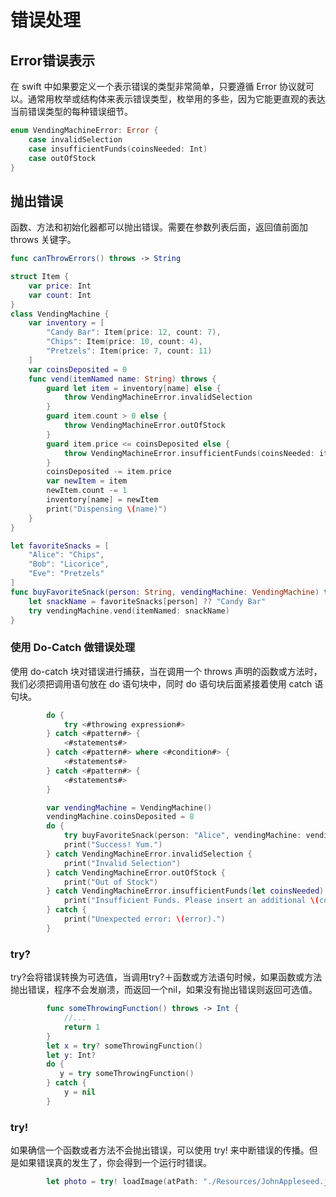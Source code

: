 # 错误处理

## Error错误表示

在 swift 中如果要定义一个表示错误的类型非常简单，只要遵循 Error 协议就可以。通常用枚举或结构体来表示错误类型，枚举用的多些，因为它能更直观的表达当前错误类型的每种错误细节。

```swift
enum VendingMachineError: Error {
    case invalidSelection
    case insufficientFunds(coinsNeeded: Int)
    case outOfStock
}
```

## 抛出错误

函数、方法和初始化器都可以抛出错误。需要在参数列表后面，返回值前面加 throws 关键字。

```swift
func canThrowErrors() throws -> String
```

```swift
struct Item {
    var price: Int
    var count: Int
}
class VendingMachine {
    var inventory = [
        "Candy Bar": Item(price: 12, count: 7),
        "Chips": Item(price: 10, count: 4),
        "Pretzels": Item(price: 7, count: 11)
    ]
    var coinsDeposited = 0
    func vend(itemNamed name: String) throws {
        guard let item = inventory[name] else {
            throw VendingMachineError.invalidSelection
        }
        guard item.count > 0 else {
            throw VendingMachineError.outOfStock
        }
        guard item.price <= coinsDeposited else {
            throw VendingMachineError.insufficientFunds(coinsNeeded: item.price - coinsDeposited)
        }
        coinsDeposited -= item.price
        var newItem = item
        newItem.count -= 1
        inventory[name] = newItem
        print("Dispensing \(name)")
    }
}

let favoriteSnacks = [
    "Alice": "Chips",
    "Bob": "Licorice",
    "Eve": "Pretzels"
]
func buyFavoriteSnack(person: String, vendingMachine: VendingMachine) throws {
    let snackName = favoriteSnacks[person] ?? "Candy Bar"
    try vendingMachine.vend(itemNamed: snackName)
}
```

### 使用 Do-Catch 做错误处理

使用 do-catch 块对错误进行捕获，当在调用一个 throws 声明的函数或方法时，我们必须把调用语句放在 do 语句块中，同时 do 语句块后面紧接着使用 catch 语句块。

```swift
        do {
            try <#throwing expression#>
        } catch <#pattern#> {
            <#statements#>
        } catch <#pattern#> where <#condition#> {
            <#statements#>
        } catch <#pattern#> {
            <#statements#>
        }
```

```swift
        var vendingMachine = VendingMachine()
        vendingMachine.coinsDeposited = 8
        do {
            try buyFavoriteSnack(person: "Alice", vendingMachine: vendingMachine)
            print("Success! Yum.")
        } catch VendingMachineError.invalidSelection {
            print("Invalid Selection")
        } catch VendingMachineError.outOfStock {
            print("Out of Stock")
        } catch VendingMachineError.insufficientFunds(let coinsNeeded) {
            print("Insufficient Funds. Please insert an additional \(coinsNeeded) coins")
        } catch {
            print("Unexpected error: \(error).")
        }
```

### try?

try?会将错误转换为可选值，当调用try?＋函数或方法语句时候，如果函数或方法抛出错误，程序不会发崩溃，而返回一个nil，如果没有抛出错误则返回可选值。

```swift
        func someThrowingFunction() throws -> Int {
            //...
            return 1
        }
        let x = try? someThrowingFunction()
        let y: Int?
        do {
           y = try someThrowingFunction()
        } catch {
            y = nil
        }
```

### try!

如果确信一个函数或者方法不会抛出错误，可以使用 try! 来中断错误的传播。但是如果错误真的发生了，你会得到一个运行时错误。

```swift
        let photo = try! loadImage(atPath: "./Resources/JohnAppleseed.jpg")
```

